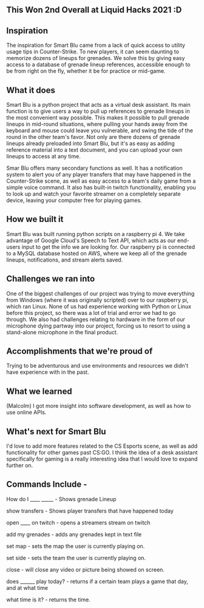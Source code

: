 ## This Won 2nd Overall at Liquid Hacks 2021 :D



## Inspiration
The inspiration for Smart Blu came from a lack of quick access to utility usage tips in Counter-Strike. To new players, it can seem daunting to memorize dozens of lineups for grenades. We solve this by giving easy access to a database of grenade lineup references, accessible enough to be from right on the fly, whether it be for practice or mid-game.

## What it does
Smart Blu is a python project that acts as a virtual desk assistant. Its main function is to give users a way to pull up references to grenade lineups in the most convenient way possible. This makes it possible to pull grenade lineups in mid-round situations, where pulling your hands away from the keyboard and mouse could leave you vulnerable, and swing the tide of the round in the other team's favor. Not only are there dozens of grenade lineups already preloaded into Smart Blu, but it's as easy as adding reference material into a text document, and you can upload your own lineups to access at any time.

Smar Blu offers many secondary functions as well. It has a notification system to alert you of any player transfers that may have happened in the Counter-Strike scene, as well as easy access to a team's daily game from a simple voice command. It also has built-in twitch functionality, enabling you to look up and watch your favorite streamer on a completely separate device, leaving your computer free for playing games.

## How we built it
Smart Blu was built running python scripts on a raspberry pi 4. We take advantage of Google Cloud's Speech to Text API, which acts as our end-users input to get the info we are looking for. Our raspberry pi is connected to a MySQL database hosted on AWS, where we keep all of the grenade lineups, notifications, and stream alerts saved.

## Challenges we ran into
One of the biggest challenges of our project was trying to move everything from Windows (where it was originally scripted) over to our raspberry pi, which ran Linux. None of us had experience working with Python or Linux before this project, so there was a lot of trial and error we had to go through. We also had challenges relating to hardware in the form of our microphone dying partway into our project, forcing us to resort to using a stand-alone microphone in the final product.

## Accomplishments that we're proud of
Trying to be adventurous and use environments and resources we didn't have experience with in the past.

## What we learned
(Malcolm) I got more insight into software development, as well as how to use online APIs.

## What's next for Smart Blu
I'd love to add more features related to the CS Esports scene, as well as add functionality for other games past CS:GO. I think the idea of a desk assistant specifically for gaming is a really interesting idea that I would love to expand further on.

## Commands Include - 
How do I ____ _____ - Shows grenade Lineup

show transfers - Shows player transfers that have happened today

open ____ on twitch - opens a streamers stream on twitch

add my grenades - adds any grenades kept in text file

set map - sets the map the user is currently playing on.

set side - sets the team the user is currently playing on.

close - will close any video or picture being showed on screen.

does ______ play today? - returns if a certain team plays a game that day, and at what time

what time is it? - returns the time.


